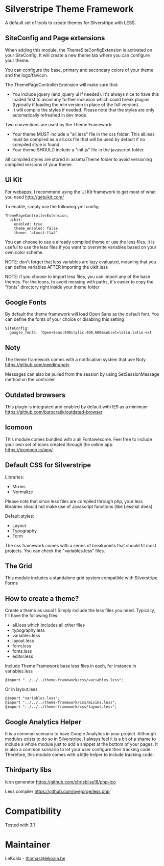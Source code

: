 Silverstripe Theme Framework
=============

A default set of tools to create themes for Silverstripe with LESS.

SiteConfig and Page extensions
-------------
When adding this module, the ThemeSiteConfigExtension is activated on your SiteConfig.
It will create a new theme tab where you can configure your theme.

You can configure the base, primary and secondary colors of your theme and the logo/favicon.

The ThemePageControllerExtension will make sure that:
- You include jquery (and jquery ui if needed). It's always nice to have this loaded first to avoid any further inclusion which
could break plugins (typically if loading the min version in place of the full version).
- It will compile the styles if needed. Please note that the styles are only
automatically refreshed in dev mode.

Two conventions are used by the Theme Framework:
- Your theme MUST include a "all.less" file in the css folder. This all.less must be compiled as a all.css file that
will be used by default if no compiled style is found.
- Your theme SHOULD include a "init.js" file in the javascript folder.

All compiled styles are stored in assets/Theme folder to avoid versioning compiled versions of your theme.

Ui Kit
-------------

For webapps, I recommend using the Ui Kit framework to get most of what you need
http://getuikit.com/

To enable, simply use the following yml config:

	ThemePageControllerExtension:
	  uikit:
		enabled: true
        theme_enabled: false
		theme: 'almost-flat'

You can choose to use a already compiled theme or use the less files. It is useful to
use the less files if you want to overwrite variables based on your own color scheme.

NOTE: don't forget that less variables are lazy evaluated, meaning that you can define
variables AFTER importing the uikit.less

NOTE: if you choose to import less files, you can import any of the base themes.
For the icons, to avoid messing with paths, it's easier to copy the "fonts" directory
right inside your theme folder

Google Fonts
-------------

By default the theme framework will load Open Sans as the default font.
You can define the fonts of your choice or disabling this setting

	SiteConfig:
	  google_fonts: 'Open+Sans:400italic,400,600&subset=latin,latin-ext'

Noty
-------------

The theme framework comes with a notification system that use Noty
https://github.com/needim/noty

Messages can also be pulled from the session by using SetSessionMessage method on the controller

Outdated browsers
-------------

This plugin is integrated and enabled by default with IE9 as a minimum
https://github.com/burocratik/outdated-browser

Icomoon
-------------

This module comes bundled with a all Fontawesome. Feel free
to include your own set of icons created through the online app:
https://icomoon.io/app/ 

Default CSS for Silverstripe
-------------

Libraries: 

- Mixins
- Normalize

Please note that since less files are compiled through php, your less librairies
should not make use of Javascript functions (like Lesshat does).

Default styles:

- Layout
- Typography
- Form

The css framework comes with a series of breakpoints that should fit most projects.
You can check the "variables.less" files.

The Grid
-------------

This module includes a standalone grid system compatible with Silverstripe Forms

How to create a theme?
-------------

Create a theme as usual ! Simply include the less files you need. Typically, I'll have
the following files:

- all.less which includes all other files
- typography.less
- variables.less
- layout.less
- form.less
- fonts.less
- editor.less

Include Theme Framework base less files in each, for instance in variables.less

	@import "../../../theme-framework/css/variables.less";

Or in layout.less

	@import "variables.less";
	@import "../../../theme-framework/css/mixins.less";
	@import "../../../theme-framework/css/layout.less";

Google Analytics Helper
-------------

It is a common scenario to have Google Analytics in your project. Although modules
exists to do so in Silverstripe, I always feel it is a bit of a shame to include
a whole module just to add a snippet at the bottom of your pages.
It is also a common scenario to let your user configure their tracking code.
Therefore, this module comes with a little helper to include tracking code.

Thirdparty libs
-------------

Icon generator
https://github.com/chrisbliss18/php-ico

Less compiler
https://github.com/oyejorge/less.php

Compatibility
=============
Tested with 3.1

Maintainer
==========
LeKoala - thomas@lekoala.be
